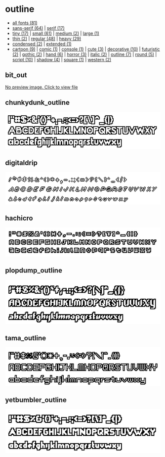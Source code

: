 # outline

- [all fonts (81)](readme.md)
- [sans-serif (64)](sans-serif.md) | [serif (17)](serif.md)
- [tiny (17)](tiny.md) | [small (61)](small.md) | [medium (2)](medium.md) | [large (1)](large.md)
- [thin (2)](thin.md) | [regular (48)](regular.md) | [heavy (29)](heavy.md)
- [condensed (2)](condensed.md) | [extended (1)](extended.md)
- [cartoon (9)](cartoon.md) | [comic (1)](comic.md) | [console (1)](console.md) | [cute (3)](cute.md) | [decorative (10)](decorative.md) | [futuristic (2)](futuristic.md) | [gothic (2)](gothic.md) | [hand (6)](hand.md) | [horror (3)](horror.md) | [italic (2)](italic.md) | [outline (7)](outline.md) | [round (5)](round.md) | [script (10)](script.md) | [shadow (4)](shadow.md) | [square (1)](square.md) | [western (2)](western.md)
## bit_out

[No preview image. Click to view file](/fonts/bit_out.h)


## chunkydunk_outline

[![font preview](previews/chunkydunk_outline.png?raw=true "chunkydunk_outline")](/fonts/chunkydunk_outline.h)

## digitaldrip

[![font preview](previews/digitaldrip.png?raw=true "digitaldrip")](/fonts/digitaldrip.h)

## hachicro

[![font preview](previews/hachicro.png?raw=true "hachicro")](/fonts/hachicro.h)

## plopdump_outline

[![font preview](previews/plopdump_outline.png?raw=true "plopdump_outline")](/fonts/plopdump_outline.h)

## tama_outline

[![font preview](previews/tama_outline.png?raw=true "tama_outline")](/fonts/tama_outline.h)

## yetbumbler_outline

[![font preview](previews/yetbumbler_outline.png?raw=true "yetbumbler_outline")](/fonts/yetbumbler_outline.h)
